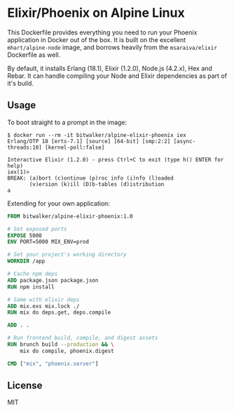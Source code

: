 # Elixir/Phoenix on Alpine Linux

This Dockerfile provides everything you need to run your Phoenix application in Docker out of the box. It is built
on the excellent `mhart/alpine-node` image, and borrows heavily from the `msaraiva/elixir` Dockerfile as well.

By default, it installs Erlang (18.1), Elixir (1.2.0), Node.js (4.2.x), Hex and Rebar. It can handle compiling
your Node and Elixir dependencies as part of it's build.

## Usage

To boot straight to a prompt in the image:

```
$ docker run --rm -it bitwalker/alpine-elixir-phoenix iex
Erlang/OTP 18 [erts-7.1] [source] [64-bit] [smp:2:2] [async-threads:10] [kernel-poll:false]

Interactive Elixir (1.2.0) - press Ctrl+C to exit (type h() ENTER for help)
iex(1)>
BREAK: (a)bort (c)ontinue (p)roc info (i)nfo (l)oaded
       (v)ersion (k)ill (D)b-tables (d)istribution
a
```

Extending for your own application:

```dockerfile
FROM bitwalker/alpine-elixir-phoenix:1.0

# Set exposed ports
EXPOSE 5000
ENV PORT=5000 MIX_ENV=prod

# Set your project's working directory
WORKDIR /app

# Cache npm deps
ADD package.json package.json
RUN npm install

# Same with elixir deps
ADD mix.exs mix.lock ./
RUN mix do deps.get, deps.compile

ADD . .

# Run frontend build, compile, and digest assets
RUN brunch build --production && \
    mix do compile, phoenix.digest

CMD ["mix", "phoenix.server"]
```

## License

MIT

